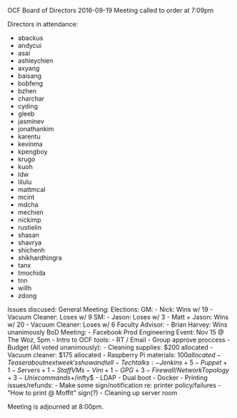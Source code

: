 OCF Board of Directors
2016-09-19
Meeting called to order at 7:09pm

Directors in attendance:
- abackus
- andycui
- asai
- ashleychien
- axyang
- baisang
- bobfeng
- bzhen
- charchar
- cyding 
- gleeb
- jasminev
- jonathankim
- karentu
- kevinma
- kpengboy
- krugo
- kuoh
- ldw
- lilulu
- mattmcal
- mcint
- mdcha
- mechien
- nickimp
- rustielin
- shasan
- shavrya
- shichenh
- shikhardhingra
- tanx
- tmochida
- tnn
- willh
- zdong

Issues discused:
  General Meeting:
    Elections:
      GM:
        - Nick: Wins w/ 19
        - Vacuum Cleaner: Loses w/ 9
      SM:
        - Jason: Loses w/ 3
        - Matt + Jason: Wins w/ 20
        - Vacuum Cleaner: Loses w/ 6
      Faculty Advisor:
        - Brian Harvey: Wins unanimously
  BoD Meeting:
    - Facebook Prod Engineering Event: Nov 15 @ The Woz, 5pm
    - Intro to OCF tools: 
      - RT / Email
      - Group approve proccess
    - Budget (All voted unanimously):
      - Cleaning supplies: $200 allocated
      - Vacuum cleaner: $175 allocated 
      - Raspberry Pi materials: $100 allocated
    - Teaser about next week's show and tell
    - Tech talks:
      - Jenkins +5
      - Puppet +1
      - Servers +1
      - Staff VMs
      - Vim +1
      - GPG +3
      - Firewall / Network Topology +3
      - Unix commands +$/infty$
      - LDAP
      - Dual boot
      - Docker
    - Printing issues/refunds:
      - Make some sign/notification re: printer policy/failures
      - "How to print @ Moffit" sign(?)
    - Cleaning up server room

Meeting is adjourned at 8:00pm.
